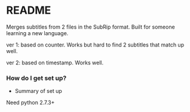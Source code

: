 # README #

Merges subtitles from 2 files in the SubRip format. Built for someone learning a new language.

ver 1: based on counter. Works but hard to find 2 subtitles that match up well.

ver 2: based on timestamp.  Works well.


### How do I get set up? ###

* Summary of set up

Need python 2.7.3+
